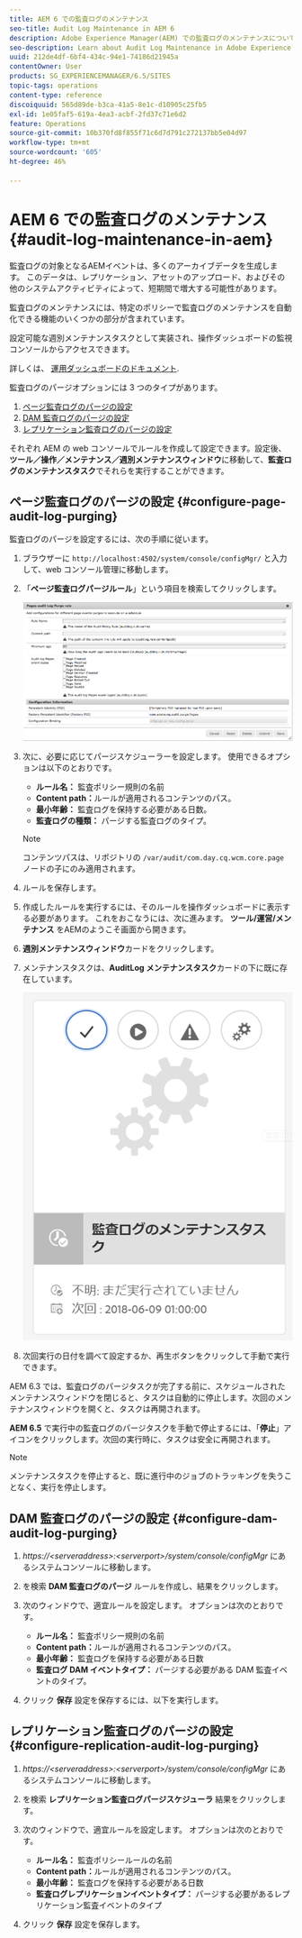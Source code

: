 ```yaml
---
title: AEM 6 での監査ログのメンテナンス
seo-title: Audit Log Maintenance in AEM 6
description: Adobe Experience Manager(AEM) での監査ログのメンテナンスについて説明します。
seo-description: Learn about Audit Log Maintenance in Adobe Experience Manager (AEM).
uuid: 212de4df-6bf4-434c-94e1-74186d21945a
contentOwner: User
products: SG_EXPERIENCEMANAGER/6.5/SITES
topic-tags: operations
content-type: reference
discoiquuid: 565d89de-b3ca-41a5-8e1c-d10905c25fb5
exl-id: 1e05faf5-619a-4ea3-acbf-2fd37c71e6d2
feature: Operations
source-git-commit: 10b370fd8f855f71c6d7d791c272137bb5e04d97
workflow-type: tm+mt
source-wordcount: '605'
ht-degree: 46%

---
```


# AEM 6 での監査ログのメンテナンス{#audit-log-maintenance-in-aem}

監査ログの対象となるAEMイベントは、多くのアーカイブデータを生成します。 このデータは、レプリケーション、アセットのアップロード、およびその他のシステムアクティビティによって、短期間で増大する可能性があります。

監査ログのメンテナンスには、特定のポリシーで監査ログのメンテナンスを自動化できる機能のいくつかの部分が含まれています。

設定可能な週別メンテナンスタスクとして実装され、操作ダッシュボードの監視コンソールからアクセスできます。

詳しくは、 [運用ダッシュボードのドキュメント](/help/sites-administering/operations-dashboard.md).

監査ログのパージオプションには 3 つのタイプがあります。

1. [ページ監査ログのパージの設定](/help/sites-administering/operations-audit-log.md#configure-page-audit-log-purging)
1. [DAM 監査ログのパージの設定](/help/sites-administering/operations-audit-log.md#configure-dam-audit-log-purging)
1. [レプリケーション監査ログのパージの設定](/help/sites-administering/operations-audit-log.md#configure-replication-audit-log-purging)

それぞれ AEM の web コンソールでルールを作成して設定できます。設定後、**ツール／操作／メンテナンス／週別メンテナンスウィンドウ**&#x200B;に移動して、**監査ログのメンテナンスタスク**&#x200B;でそれらを実行することができます。

## ページ監査ログのパージの設定 {#configure-page-audit-log-purging}

監査ログのパージを設定するには、次の手順に従います。

1. ブラウザーに `http://localhost:4502/system/console/configMgr/` と入力して、web コンソール管理に移動します。

1. 「**ページ監査ログパージルール**」という項目を検索してクリックします。

   ![chlimage_1-365](assets/chlimage_1-365.png)

1. 次に、必要に応じてパージスケジューラーを設定します。 使用できるオプションは以下のとおりです。

   * **ルール名：** 監査ポリシー規則の名前
   * **Content path：**&#x200B;ルールが適用されるコンテンツのパス。
   * **最小年齢：** 監査ログを保持する必要がある日数。
   * **監査ログの種類：** パージする監査ログのタイプ。

   >[!NOTE]
   >
   >コンテンツパスは、リポジトリの `/var/audit/com.day.cq.wcm.core.page` ノードの子にのみ適用されます。

1. ルールを保存します。
1. 作成したルールを実行するには、そのルールを操作ダッシュボードに表示する必要があります。 これをおこなうには、次に進みます。 **ツール/運営/メンテナンス** をAEMのようこそ画面から開きます。

1. **週別メンテナンスウィンドウ**&#x200B;カードをクリックします。

1. メンテナンスタスクは、**AuditLog メンテナンスタスク**&#x200B;カードの下に既に存在しています。

   ![chlimage_1-366](assets/chlimage_1-366.png)

1. 次回実行の日付を調べて設定するか、再生ボタンをクリックして手動で実行できます。

AEM 6.3 では、監査ログのパージタスクが完了する前に、スケジュールされたメンテナンスウィンドウを閉じると、タスクは自動的に停止します。次回のメンテナンスウィンドウを開くと、タスクは再開されます。

**AEM 6.5** で実行中の監査ログのパージタスクを手動で停止するには、「**停止**」アイコンをクリックします。次回の実行時に、タスクは安全に再開されます。

>[!NOTE]
>
>メンテナンスタスクを停止すると、既に進行中のジョブのトラッキングを失うことなく、実行を停止します。

## DAM 監査ログのパージの設定 {#configure-dam-audit-log-purging}

1. *https://&lt;serveraddress>:&lt;serverport>/system/console/configMgr* にあるシステムコンソールに移動します。
1. を検索 **DAM 監査ログのパージ** ルールを作成し、結果をクリックします。
1. 次のウィンドウで、適宜ルールを設定します。 オプションは次のとおりです。

   * **ルール名：** 監査ポリシー規則の名前
   * **Content path：**&#x200B;ルールが適用されるコンテンツのパス。
   * **最小年齢：** 監査ログを保持する必要がある日数
   * **監査ログ DAM イベントタイプ：** パージする必要がある DAM 監査イベントのタイプ。

1. クリック **保存** 設定を保存するには、以下を実行します。

## レプリケーション監査ログのパージの設定  {#configure-replication-audit-log-purging}

1. *https://&lt;serveraddress>:&lt;serverport>/system/console/configMgr* にあるシステムコンソールに移動します。
1. を検索 **レプリケーション監査ログパージスケジューラ** 結果をクリックします。
1. 次のウィンドウで、適宜ルールを設定します。 オプションは次のとおりです。

   * **ルール名：** 監査ポリシールールの名前
   * **Content path：**&#x200B;ルールが適用されるコンテンツのパス。
   * **最小年齢：** 監査ログを保持する必要がある日数
   * **監査ログレプリケーションイベントタイプ：** パージする必要があるレプリケーション監査イベントのタイプ

1. クリック **保存** 設定を保存します。
